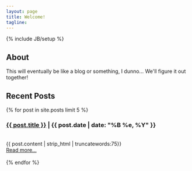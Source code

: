 ```yaml
---
layout: page
title: Welcome!
tagline: 
---
```

{% include JB/setup %}

## About

This will eventually be like a blog or something, I dunno... We'll figure it out together!


## Recent Posts
{% for post in site.posts limit 5 %}
<h3><a href="{{ post.url }}">{{ post.title }}</a> | {{ post.date | date: "%B %e, %Y" }}</h3>
<br>
{{ post.content | strip_html | truncatewords:75}}<br>
            <a href="{{ post.url }}">Read more...</a><br><br>
{% endfor %}
